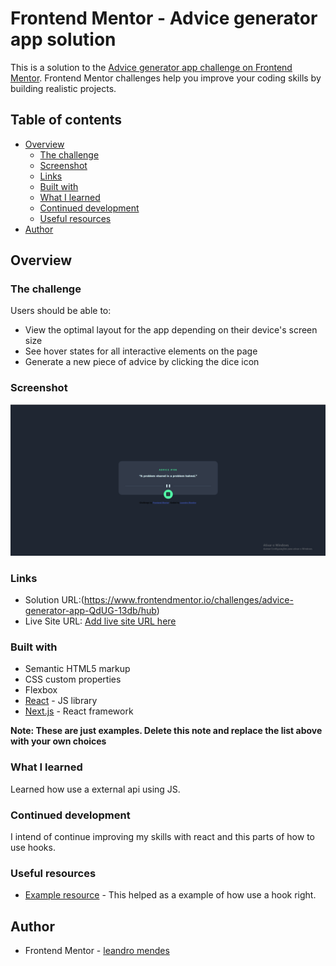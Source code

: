# Frontend Mentor - Advice generator app solution

This is a solution to the [Advice generator app challenge on Frontend Mentor](https://www.frontendmentor.io/challenges/advice-generator-app-QdUG-13db). Frontend Mentor challenges help you improve your coding skills by building realistic projects.

## Table of contents

- [Overview](#overview)
  - [The challenge](#the-challenge)
  - [Screenshot](#screenshot)
  - [Links](#links)
  - [Built with](#built-with)
  - [What I learned](#what-i-learned)
  - [Continued development](#continued-development)
  - [Useful resources](#useful-resources)
- [Author](#author)

## Overview

### The challenge

Users should be able to:

- View the optimal layout for the app depending on their device's screen size
- See hover states for all interactive elements on the page
- Generate a new piece of advice by clicking the dice icon

### Screenshot

![](./screenshot.PNG)


### Links

- Solution URL:(https://www.frontendmentor.io/challenges/advice-generator-app-QdUG-13db/hub)
- Live Site URL: [Add live site URL here](https://app.netlify.com/sites/heartfelt-cannoli-971362/deploys/64a753b70579060812adec31)
 

### Built with

- Semantic HTML5 markup
- CSS custom properties
- Flexbox
- [React](https://reactjs.org/) - JS library
- [Next.js](https://nextjs.org/) - React framework

**Note: These are just examples. Delete this note and replace the list above with your own choices**

### What I learned

Learned how use a external api using JS.

### Continued development

I intend of continue improving my skills with react and this parts of how to use hooks.

### Useful resources

- [Example resource](https://www.youtube.com/watch?v=GGo3MVBFr1A&list=LL&index=2&t=62s) - This helped as a example of how use a hook right.

## Author

- Frontend Mentor - [leandro mendes](https://www.frontendmentor.io/profile/leandromendes25)

